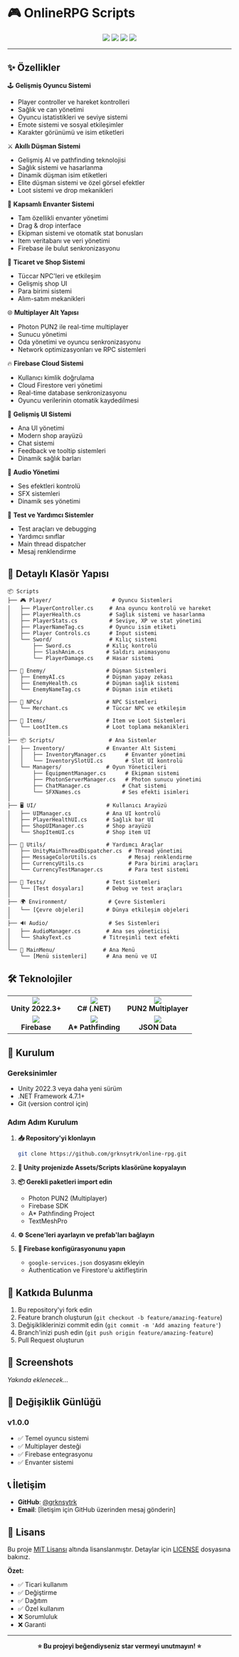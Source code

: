 # 🎮 OnlineRPG Scripts

<div align="center">
  <img src="https://img.shields.io/badge/Unity-2022.3+-000000?style=for-the-badge&logo=unity&logoColor=white" />
  <img src="https://img.shields.io/badge/C%23-.NET-239120?style=for-the-badge&logo=c-sharp&logoColor=white" />
  <img src="https://img.shields.io/badge/Photon-PUN2-00C853?style=for-the-badge" />
  <img src="https://img.shields.io/badge/Firebase-Enabled-FFA000?style=for-the-badge&logo=firebase&logoColor=white" />
</div>


---

## ✨ Özellikler

🕹️ **Gelişmiş Oyuncu Sistemi**
- Player controller ve hareket kontrolleri
- Sağlık ve can yönetimi
- Oyuncu istatistikleri ve seviye sistemi
- Emote sistemi ve sosyal etkileşimler
- Karakter görünümü ve isim etiketleri

⚔️ **Akıllı Düşman Sistemi**
- Gelişmiş AI ve pathfinding teknolojisi
- Sağlık sistemi ve hasarlanma
- Dinamik düşman isim etiketleri
- Elite düşman sistemi ve özel görsel efektler
- Loot sistemi ve drop mekanikleri

🎒 **Kapsamlı Envanter Sistemi**
- Tam özellikli envanter yönetimi
- Drag & drop interface
- Ekipman sistemi ve otomatik stat bonusları
- Item veritabanı ve veri yönetimi
- Firebase ile bulut senkronizasyonu

🛒 **Ticaret ve Shop Sistemi**
- Tüccar NPC'leri ve etkileşim
- Gelişmiş shop UI
- Para birimi sistemi
- Alım-satım mekanikleri

🌐 **Multiplayer Alt Yapısı**
- Photon PUN2 ile real-time multiplayer
- Sunucu yönetimi
- Oda yönetimi ve oyuncu senkronizasyonu
- Network optimizasyonları ve RPC sistemleri

🔥 **Firebase Cloud Sistemi**
- Kullanıcı kimlik doğrulama
- Cloud Firestore veri yönetimi
- Real-time database senkronizasyonu
- Oyuncu verilerinin otomatik kaydedilmesi

🎨 **Gelişmiş UI Sistemi**
- Ana UI yönetimi
- Modern shop arayüzü
- Chat sistemi
- Feedback ve tooltip sistemleri
- Dinamik sağlık barları

🎵 **Audio Yönetimi**
- Ses efektleri kontrolü
- SFX sistemleri
- Dinamik ses yönetimi

🧪 **Test ve Yardımcı Sistemler**
- Test araçları ve debugging
- Yardımcı sınıflar
- Main thread dispatcher
- Mesaj renklendirme

## 📁 Detaylı Klasör Yapısı

```
📦 Scripts
├── 🎮 Player/                   # Oyuncu Sistemleri
│   ├── PlayerController.cs     # Ana oyuncu kontrolü ve hareket
│   ├── PlayerHealth.cs         # Sağlık sistemi ve hasarlanma
│   ├── PlayerStats.cs          # Seviye, XP ve stat yönetimi
│   ├── PlayerNameTag.cs        # Oyuncu isim etiketi
│   ├── Player Controls.cs      # Input sistemi
│   └── Sword/                  # Kılıç sistemi
│       ├── Sword.cs           # Kılıç kontrolü
│       ├── SlashAnim.cs       # Saldırı animasyonu
│       └── PlayerDamage.cs    # Hasar sistemi
│
├── 👹 Enemy/                   # Düşman Sistemleri
│   ├── EnemyAI.cs             # Düşman yapay zekası
│   ├── EnemyHealth.cs         # Düşman sağlık sistemi
│   └── EnemyNameTag.cs        # Düşman isim etiketi
│
├── 👥 NPCs/                    # NPC Sistemleri
│   └── Merchant.cs            # Tüccar NPC ve etkileşim
│
├── 🎒 Items/                   # Item ve Loot Sistemleri
│   └── LootItem.cs            # Loot toplama mekanikleri
│
├── 📦 Scripts/                 # Ana Sistemler
│   ├── Inventory/             # Envanter Alt Sistemi
│   │   ├── InventoryManager.cs      # Envanter yönetimi
│   │   └── InventorySlotUI.cs       # Slot UI kontrolü
│   └── Managers/              # Oyun Yöneticileri
│       ├── EquipmentManager.cs      # Ekipman sistemi
│       ├── PhotonServerManager.cs   # Photon sunucu yönetimi
│       ├── ChatManager.cs          # Chat sistemi
│       └── SFXNames.cs             # Ses efekti isimleri
│
├── 🖥️ UI/                      # Kullanıcı Arayüzü
│   ├── UIManager.cs           # Ana UI kontrolü
│   ├── PlayerHealthUI.cs      # Sağlık bar UI
│   ├── ShopUIManager.cs       # Shop arayüzü
│   └── ShopItemUI.cs          # Shop item UI
│
├── 🔧 Utils/                   # Yardımcı Araçlar
│   ├── UnityMainThreadDispatcher.cs  # Thread yönetimi
│   ├── MessageColorUtils.cs          # Mesaj renklendirme
│   ├── CurrencyUtils.cs              # Para birimi araçları
│   └── CurrencyTestManager.cs        # Para test sistemi
│
├── 🧪 Tests/                   # Test Sistemleri
│   └── [Test dosyaları]       # Debug ve test araçları
│
├── 🌍 Environment/             # Çevre Sistemleri
│   └── [Çevre objeleri]       # Dünya etkileşim objeleri
│
├── 🔊 Audio/                   # Ses Sistemleri
│   ├── AudioManager.cs        # Ana ses yöneticisi
│   └── ShakyText.cs          # Titreşimli text efekti
│
└── 📱 MainMenu/               # Ana Menü
    └── [Menü sistemleri]      # Ana menü ve UI
```

## 🛠️ Teknolojiler

<table>
<tr>
<td align="center">
  <img src="https://img.shields.io/badge/Unity-000000?style=for-the-badge&logo=unity&logoColor=white" /><br />
  <b>Unity 2022.3+</b>
</td>
<td align="center">
  <img src="https://img.shields.io/badge/C%23-239120?style=for-the-badge&logo=c-sharp&logoColor=white" /><br />
  <b>C# (.NET)</b>
</td>
<td align="center">
  <img src="https://img.shields.io/badge/Photon-00C853?style=for-the-badge" /><br />
  <b>PUN2 Multiplayer</b>
</td>
</tr>
<tr>
<td align="center">
  <img src="https://img.shields.io/badge/Firebase-FFA000?style=for-the-badge&logo=firebase&logoColor=white" /><br />
  <b>Firebase</b>
</td>
<td align="center">
  <img src="https://img.shields.io/badge/A*-Pathfinding-FF6B6B?style=for-the-badge" /><br />
  <b>A* Pathfinding</b>
</td>
<td align="center">
  <img src="https://img.shields.io/badge/JSON-Database-4ECDC4?style=for-the-badge" /><br />
  <b>JSON Data</b>
</td>
</tr>
</table>

## 🚀 Kurulum

### Gereksinimler
- Unity 2022.3 veya daha yeni sürüm
- .NET Framework 4.7.1+
- Git (version control için)

### Adım Adım Kurulum

1. **📥 Repository'yi klonlayın**
   ```bash
   git clone https://github.com/grknsytrk/online-rpg.git
   ```

2. **📁 Unity projenizde Assets/Scripts klasörüne kopyalayın**

3. **📦 Gerekli paketleri import edin**
   - Photon PUN2 (Multiplayer)
   - Firebase SDK
   - A* Pathfinding Project
   - TextMeshPro

4. **⚙️ Scene'leri ayarlayın ve prefab'ları bağlayın**

5. **🔧 Firebase konfigürasyonunu yapın**
   - `google-services.json` dosyasını ekleyin
   - Authentication ve Firestore'u aktifleştirin

## 🤝 Katkıda Bulunma

1. Bu repository'yi fork edin
2. Feature branch oluşturun (`git checkout -b feature/amazing-feature`)
3. Değişikliklerinizi commit edin (`git commit -m 'Add amazing feature'`)
4. Branch'inizi push edin (`git push origin feature/amazing-feature`)
5. Pull Request oluşturun

## 📸 Screenshots

*Yakında eklenecek...*

## 📝 Değişiklik Günlüğü

### v1.0.0
- ✅ Temel oyuncu sistemi
- ✅ Multiplayer desteği
- ✅ Firebase entegrasyonu
- ✅ Envanter sistemi

## 📞 İletişim

- **GitHub**: [@grknsytrk](https://github.com/grknsytrk)
- **Email**: [İletişim için GitHub üzerinden mesaj gönderin]

## 📄 Lisans

Bu proje [MIT Lisansı](LICENSE) altında lisanslanmıştır. Detaylar için [LICENSE](LICENSE) dosyasına bakınız.

**Özet:**
- ✅ Ticari kullanım
- ✅ Değiştirme
- ✅ Dağıtım
- ✅ Özel kullanım
- ❌ Sorumluluk
- ❌ Garanti

---

<div align="center">
  <b>⭐ Bu projeyi beğendiyseniz star vermeyi unutmayın! ⭐</b>
</div>
